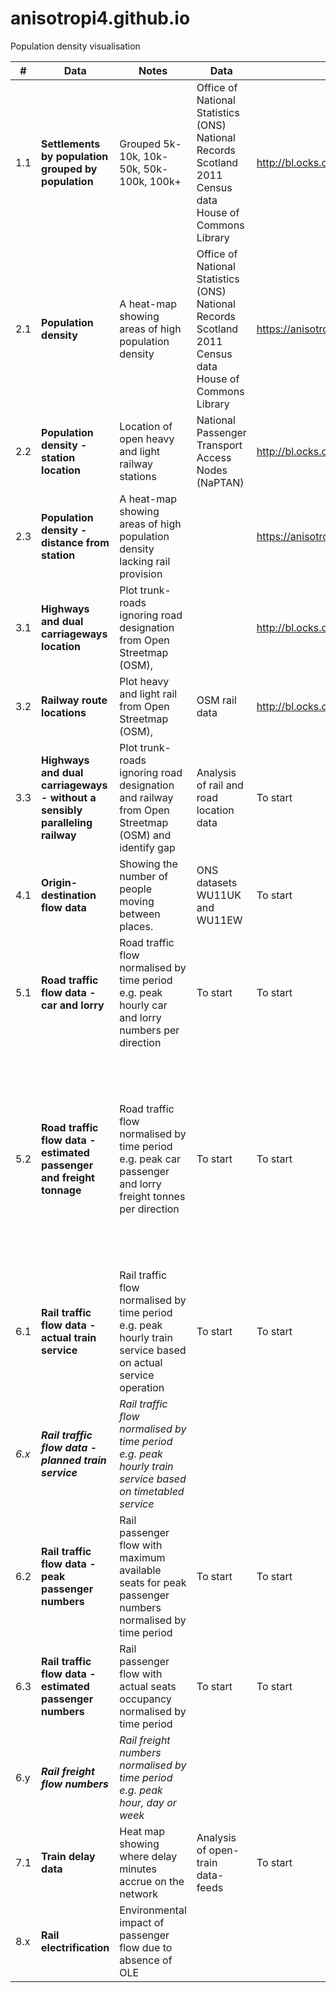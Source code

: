 # anisotropi4.github.io
Population density visualisation

| **#** | **Data**                                                                    | **Notes**                                                                                                    | **Data**                                                                                                      | **URL**                                                         | **Notes**                                                                                                                                           |
| ----- | --------------------------------------------------------------------------- | ------------------------------------------------------------------------------------------------------------ | ------------------------------------------------------------------------------------------------------------- | --------------------------------------------------------------- | --------------------------------------------------------------------------------------------------------------------------------------------------- |
| 1.1   | **Settlements by population grouped by population**                         | Grouped 5k-10k, 10k-50k, 50k-100k, 100k+                                                                     | Office of National Statistics (ONS)<br>National Records Scotland 2011 Census data<br>House of Commons Library | http://bl.ocks.org/anisotropi4/b11693e6c73e0a8bca509f53df52fabb |                                                                                                                                                     |
| 2.1   | **Population density**                                                      | A heat-map showing areas of high population density                                                          | Office of National Statistics (ONS)<br>National Records Scotland 2011 Census data<br>House of Commons Library | https://anisotropi4.github.io/density                           |                                                                                                                                                     |
| 2.2   | **Population density - station location**                                   | Location of open heavy and light railway stations                                                            | National Passenger Transport Access Nodes (NaPTAN)                                                            | http://bl.ocks.org/anisotropi4/54c29e6e6192cf758e12279e1981e889 |                                                                                                                                                     |
| 2.3   | **Population density - distance from station**                              | A heat-map showing areas of high population density lacking rail provision                                   |                                                                                                               | https://anisotropi4.github.io/distance                          |                                                                                                                                                     |
| 3.1   | **Highways and dual carriageways location**                                 | Plot trunk-roads ignoring road designation from Open Streetmap (OSM),                                        |                                                                                                               | http://bl.ocks.org/anisotropi4/acb0fddf7ccb1230ff81746781d3eefe |                                                                                                                                                     |
| 3.2   | **Railway route locations**                                                 | Plot heavy and light rail from Open Streetmap (OSM),                                                         | OSM rail data                                                                                                 | http://bl.ocks.org/anisotropi4/7ba18de4bfe15d9fea2bb5139dbc30e1 |                                                                                                                                                     |
| 3.3   | **Highways and dual carriageways - without a sensibly paralleling railway** | Plot trunk-roads ignoring road designation and railway from Open Streetmap (OSM) and identify gap            | Analysis of rail and road location data                                                                       | To start                                                        | Requires analysis to identify parallel road and rail locations                                                                                      |
| 4.1   | **Origin-destination flow data**                                            | Showing the number of people moving between places.                                                          | ONS datasets WU11UK and WU11EW                                                                                | To start                                                        |                                                                                                                                                     |
| 5.1   | **Road traffic flow data - car and lorry**                                  | Road traffic flow normalised by time period e.g. peak hourly car and lorry numbers per direction             | To start                                                                                                      | To start                                                        |                                                                                                                                                     |
| 5.2   | **Road traffic flow data - estimated passenger and freight tonnage**        | Road traffic flow normalised by time period e.g. peak car passenger and lorry freight tonnes per direction   | To start                                                                                                      | To start                                                        | There are 1.1 mean passengers per vehicle for commuter road traffic based on UK commuter vehicle occupancy. Metric for mean freight weight required |
| 6.1   | **Rail traffic flow data - actual train service**                           | Rail traffic flow normalised by time period e.g. peak hourly train service based on actual service operation | To start                                                                                                      | To start                                                        | Based on actual train movements (pre-COVID)                                                                                                         |
| _6.x_ | **_Rail traffic flow data - planned train service_**                        | _Rail traffic flow normalised by time period e.g. peak hourly train service based on timetabled service_     |                                                                                                               |                                                                 |                                                                                                                                                     |
| 6.2   | **Rail traffic flow data - peak passenger numbers**                         | Rail passenger flow with maximum available seats for peak passenger numbers normalised by time period        | To start                                                                                                      | To start                                                        | This would be maximum available seats, not actual passenger numbers                                                                                 |
| 6.3   | **Rail traffic flow data - estimated passenger numbers**                    | Rail passenger flow with actual seats occupancy normalised by time period                                    | To start                                                                                                      | To start                                                        |                                                                                                                                                     |
| 6.y   | **_Rail freight flow numbers_**                                             | _Rail freight numbers normalised by time period e.g. peak hour, day or week_                                 |                                                                                                               |                                                                 |                                                                                                                                                     |
| 7.1   | **Train delay data**                                                        | Heat map showing where delay minutes accrue on the network                                                   | Analysis of open-train data-feeds                                                                             | To start                                                        |                                                                                                                                                     |
| 8.x   | **Rail electrification**                                                    | Environmental impact of passenger flow due to absence of OLE                                                 |                                                                                                               |                                                                 |                                                                                                                                                     |

